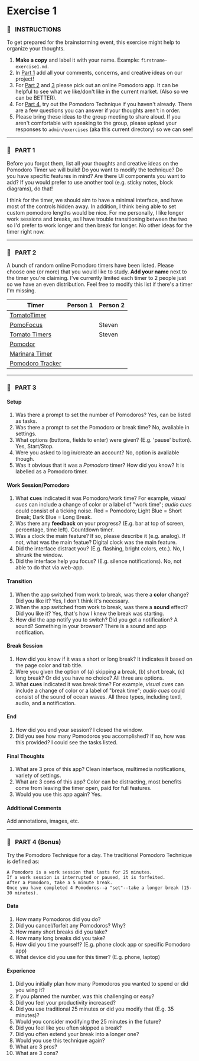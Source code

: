 # Exercise 1


### :tomato: &nbsp; INSTRUCTIONS
To get prepared for the brainstorming event, this exercise might help to organize your thoughts.
1. **Make a copy** and label it with your name. Example: `firstname-exercise1.md`.
2. In [Part 1](#part-1) add all your comments, concerns, and creative ideas on our project!
3. For [Part 2](#part-2) and [3](#part-3) please pick out an online Pomodoro app. It can be helpful to see what we like/don't like in the current market. (Also so we can be BETTER).
4. For [Part 4](#part-4), try out the Pomodoro Technique if you haven't already. There are a few questions you can answer if your thoughts aren't in order. 
5. Please bring these ideas to the group meeting to share aloud. If you aren't comfortable with speaking to the group, please upload your responses to `admin/exercises` (aka this current directory) so we can see!

---

### :tomato: &nbsp; PART 1
Before you forgot them, list all your thoughts and creative ideas on the Pomodoro Timer we will build! Do you want to modify the technique? Do you have specific features in mind? Are there UI components you want to add? If you would prefer to use another tool (e.g. sticky notes, block diagrams), do that!

I think for the timer, we should aim to have a minimal interface, and have most of the controls hidden away. In addition, I think being able to set custom pomodoro lengths would be nice. For me personally, I like longer work sessions and breaks, as I have trouble transitioning between the two so I'd prefer to work longer and then break for longer. No other ideas for the timer right now.

---

### :tomato: &nbsp; PART 2
A bunch of random online Pomodoro timers have been listed. Please choose one (or more) that you would like to study. **Add your name** next to the timer you're claiming. I've currently limited each timer to 2 people just so we have an even distribution. Feel free to modify this list if there's a timer I'm missing.

| Timer                                             | Person 1     | Person 2     |
| ------------------------------------------------- | ------------ | ------------ |
| [TomatoTimer](https://tomato-timer.com/)          |              |              |
| [PomoFocus](https://pomofocus.io/)                |              | Steven       |
| [Tomato Timers](http://www.tomatotimers.com/)     |              | Steven       |
| [Pomodor](https://pomodor.app/timer?utm_source=zapier.com&utm_medium=referral&utm_campaign=zapier) |              |              |
| [Marinara Timer](https://www.marinaratimer.com/)  |              |              |
| [Pomodoro Tracker](https://pomodoro-tracker.com/) |              |              |

---

### :tomato: &nbsp; PART 3

#### Setup
1. Was there a prompt to set the number of Pomodoros? Yes, can be listed as tasks.
2. Was there a prompt to set the Pomodoro or break time? No, avaliable in settings.
3. What options (buttons, fields to enter) were given? (E.g. 'pause' button). Yes, Start/Stop.
4. Were you asked to log in/create an account? No, option is avaliable though.
5. Was it obvious that it was a *Pomodoro* timer? How did you know? It is labelled as a Pomodoro timer.

#### Work Session/Pomodoro
1. What **cues** indicated it was Pomodoro/work time? For example, *visual cues* can include a change of color or a label of "work time"; *audio cues* could consist of a ticking noise. Red = Pomodoro; Light Blue = Short Break; Dark Blue = Long Break.
2. Was there any **feedback** on your progress? (E.g. bar at top of screen, percentage, time left). Countdown timer.
3. Was a clock the main feature? If so, please describe it (e.g. analog). If not, what was the main featue? Digital clock was the main feature.
4. Did the interface distract you? (E.g. flashing, bright colors, etc.). No, I shrunk the window.
5. Did the interface help you focus? (E.g. silence notifications). No, not able to do that via web-app.

#### Transition
1. When the app switched from work to break, was there a **color** change? Did you like it? Yes, I don't think it's necessary.
2. When the app switched from work to break, was there a **sound** effect? Did you like it? Yes, that's how I knew the break was starting.
3. How did the app notify you to switch? Did you get a notification? A sound? Something in your browser? There is a sound and app notification.

#### Break Session
1. How did you know if it was a short or long break? It indicates it based on the page color and tab title.
2. Were you given the option of (a) skipping a break, (b) short break, (c) long break? Or did you have no choice? All three are options.
3. What **cues** indicated it was break time? For example, *visual cues* can include a change of color or a label of "break time"; *audio cues* could consist of the sound of ocean waves. All three types, including textl, audio, and a notification.

#### End
1. How did you end your session? I closed the window.
2. Did you see how many Pomodoros you accomplished? If so, how was this provided? I could see the tasks listed.

#### Final Thoughts
1. What are 3 pros of this app? Clean interface, multimedia notifications, variety of settings.
2. What are 3 cons of this app? Color can be distracting, most benefits come from leaving the timer open, paid for full features.
3. Would you use this app again? Yes.

#### Additional Comments
Add annotations, images, etc.

---

### :tomato: &nbsp; PART 4 (Bonus)
Try the Pomodoro Technique for a day. The traditional Pomodoro Technique is defined as:
```
A Pomodoro is a work session that lasts for 25 minutes.
If a work session is interrupted or paused, it is forfeited.
After a Pomodoro, take a 5 minute break.
Once you have completed 4 Pomodoros--a "set"--take a longer break (15-30 minutes).
```

#### Data
1. How many Pomodoros did you do?
2. Did you cancel/forfeit any Pomodoros? Why?
3. How many short breaks did you take?
4. How many long breaks did you take?
5. How did you time yourself? (E.g. phone clock app or specific Pomodoro app)
6. What device did you use for this timer? (E.g. phone, laptop)

#### Experience
1. Did you initially plan how many Pomodoros you wanted to spend or did you wing it?
2. If you planned the number, was this challenging or easy?
3. Did you feel your productivity increased?
4. Did you use traditional 25 minutes or did you modify that (E.g. 35 minutes)?
5. Would you consider modifying the 25 minutes in the future?
6. Did you feel like you often skipped a break?
7. Did you often extend your break into a longer one?
8. Would you use this technique again?
9. What are 3 pros?
10. What are 3 cons?
